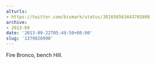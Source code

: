 ```yaml
---
alturls:
- https://twitter.com/bismark/status/381656563443703808
archive:
- 2013-09
date: '2013-09-22T05:49:50+00:00'
slug: '1379828990'
---
```


Fire Bronco, bench Hill.

